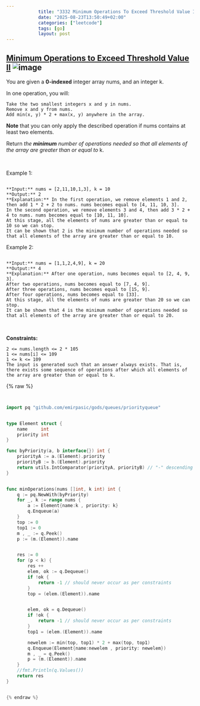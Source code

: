 ```yaml
---
            title: "3332 Minimum Operations To Exceed Threshold Value Ii"
            date: "2025-08-23T13:50:49+02:00"
            categories: ["leetcode"]
            tags: [go]
            layout: post
---
```

            
## [Minimum Operations to Exceed Threshold Value II](https://leetcode.com/problems/minimum-operations-to-exceed-threshold-value-ii) ![image](https://img.shields.io/badge/Difficulty-Medium-orange)

You are given a **0-indexed** integer array nums, and an integer k.

In one operation, you will:

	Take the two smallest integers x and y in nums.
	Remove x and y from nums.
	Add min(x, y) * 2 + max(x, y) anywhere in the array.

**Note** that you can only apply the described operation if nums contains at least two elements.

Return *the **minimum** number of operations needed so that all elements of the array are greater than or equal to* k.

 

Example 1:

```

**Input:** nums = [2,11,10,1,3], k = 10
**Output:** 2
**Explanation:** In the first operation, we remove elements 1 and 2, then add 1 * 2 + 2 to nums. nums becomes equal to [4, 11, 10, 3].
In the second operation, we remove elements 3 and 4, then add 3 * 2 + 4 to nums. nums becomes equal to [10, 11, 10].
At this stage, all the elements of nums are greater than or equal to 10 so we can stop.
It can be shown that 2 is the minimum number of operations needed so that all elements of the array are greater than or equal to 10.

```

Example 2:

```

**Input:** nums = [1,1,2,4,9], k = 20
**Output:** 4
**Explanation:** After one operation, nums becomes equal to [2, 4, 9, 3].
After two operations, nums becomes equal to [7, 4, 9].
After three operations, nums becomes equal to [15, 9].
After four operations, nums becomes equal to [33].
At this stage, all the elements of nums are greater than 20 so we can stop.
It can be shown that 4 is the minimum number of operations needed so that all elements of the array are greater than or equal to 20.
```

 

**Constraints:**

	2 <= nums.length <= 2 * 105
	1 <= nums[i] <= 109
	1 <= k <= 109
	The input is generated such that an answer always exists. That is, there exists some sequence of operations after which all elements of the array are greater than or equal to k.

{% raw %}


```go


import pq "github.com/emirpasic/gods/queues/priorityqueue"


type Element struct {
    name     int
    priority int
}

func byPriority(a, b interface{}) int {
    priorityA := a.(Element).priority
    priorityB := b.(Element).priority
    return utils.IntComparator(priorityA, priorityB) // "-" descending order
}


func minOperations(nums []int, k int) int {
    q := pq.NewWith(byPriority)
    for _, k := range nums {
        a := Element{name:k , priority: k}
        q.Enqueue(a)
    }
    top := 0
    top1 := 0
    m , _ := q.Peek()
    p := (m.(Element)).name


    res := 0
    for (p < k) {
        res ++
        elem, ok := q.Dequeue()
        if !ok {
            return -1 // should never occur as per constraints
        }
        top = (elem.(Element)).name


        elem, ok = q.Dequeue()
        if !ok {
            return -1 // should never occur as per constraints
        }
        top1 = (elem.(Element)).name

        newelem := min(top, top1) * 2 + max(top, top1)
        q.Enqueue(Element{name:newelem , priority: newelem})
        m , _ = q.Peek()
        p = (m.(Element)).name
    }
    //fmt.Println(q.Values())
    return res
}


{% endraw %}
```
